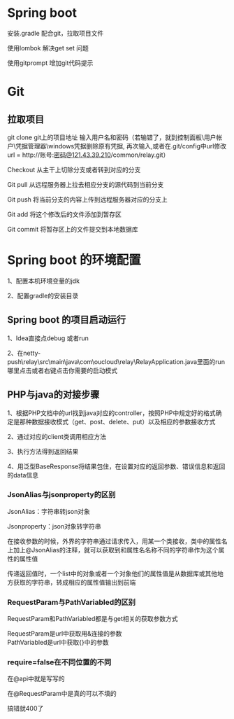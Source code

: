 # Spring boot
安装.gradle 配合git，拉取项目文件  

使用lombok 解决get set 问题  

使用gitprompt 增加git代码提示
# Git
## 拉取项目
git clone git上的项目地址
输入用户名和密码（若输错了，就到控制面板\用户帐户\凭据管理器\windows凭据删除原有凭据, 
再次输入,或者在.git/config中url修改
url = http://账号:密码@121.43.39.210/common/relay.git）  

Checkout 从主干上切除分支或者转到对应的分支  

Git pull 从远程服务器上拉去相应分支的源代码到当前分支  

Git push 将当前分支的内容上传到远程服务器对应的分支上 

Git add 将这个修改后的文件添加到暂存区  

Git commit 将暂存区上的文件提交到本地数据库

# Spring boot 的环境配置
1、配置本机环境变量的jdk  

2、配置gradle的安装目录
## Spring boot 的项目启动运行  

1、Idea直接点debug 或者run  

2、在netty-push\relay\src\main\java\com\oucloud\relay\RelayApplication.java里面的run哪里点击或者右键点击你需要的启动模式  

## PHP与java的对接步骤
1、根据PHP文档中的url找到java对应的controller，按照PHP中规定好的格式确定是那种数据接收模式（get、post、delete、put）以及相应的参数接收方式  

2、通过对应的client类调用相应方法  

3、执行方法得到返回结果  

4、用泛型BaseResponse将结果包住，在设置对应的返回参数、错误信息和返回的data信息  

### JsonAlias与jsonproperty的区别
JsonAlias：字符串转json对象  

Jsonproperty：json对象转字符串  

在接收参数的时候，外界的字符串通过请求传入，用某一个类接收，类中的属性名上加上@JsonAlias的注释，就可以获取到和属性名名称不同的字符串作为这个属性的属性值  
  
传递返回值时，一个list中的对象或者一个对象他们的属性值是从数据库或其他地方获取的字符串，转成相应的属性值输出到前端  
### RequestParam与PathVariabled的区别

RequestParam和PathVariabled都是与get相关的获取参数方式  

RequestParam是url中获取用&连接的参数  
PathVariabled是url中获取{}中的参数

### require=false在不同位置的不同
在@api中就是写写的  

在@RequestParam中是真的可以不填的  

搞错就400了



